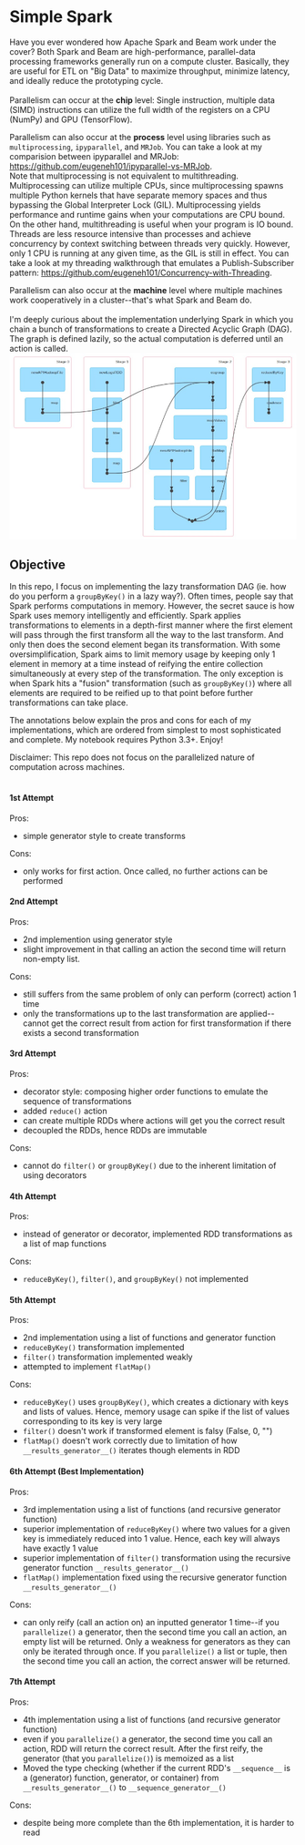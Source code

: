 # Simple Spark

Have you ever wondered how Apache Spark and Beam work under the cover? Both Spark and Beam are high-performance, parallel-data processing frameworks generally run on a compute cluster. Basically, they are useful for ETL on "Big Data" to maximize throughput, minimize latency, and ideally reduce the prototyping cycle.  
<br>
Parallelism can occur at the **chip** level: Single instruction, multiple data (SIMD) instructions can utilize the full width of the registers on a CPU (NumPy) and GPU (TensorFlow).  

Parallelism can also occur at the **process** level using libraries such as `multiprocessing`, `ipyparallel`, and `MRJob`. You can take a look at my comparision between ipyparallel and MRJob: https://github.com/eugeneh101/ipyparallel-vs-MRJob.  
Note that multiprocessing is not equivalent to multithreading. Multiprocessing can utilize multiple CPUs, since multiprocessing spawns multiple Python kernels that have separate memory spaces and thus bypassing the Global Interpreter Lock (GIL). Multiprocessing yields performance and runtime gains when your computations are CPU bound. On the other hand, multithreading is useful when your program is IO bound. Threads are less resource intensive than processes and achieve concurrency by context switching between threads very quickly. However, only 1 CPU is running at any given time, as the GIL is still in effect. You can take a look at my threading walkthrough that emulates a Publish-Subscriber pattern: https://github.com/eugeneh101/Concurrency-with-Threading.  

Parallelism can also occur at the **machine** level where multiple machines work cooperatively in a cluster--that's what Spark and Beam do.  
<br>
I'm deeply curious about the implementation underlying Spark in which you chain a bunch of transformations to create a Directed Acyclic Graph (DAG). The graph is defined lazily, so the actual computation is deferred until an action is called. 
![](Spark_DAG.jpg)

## Objective
In this repo, I focus on implementing the lazy transformation DAG (ie. how do you perform a `groupByKey()` in a lazy way?). Often times, people say that Spark performs computations in memory. However, the secret sauce is how Spark uses memory intelligently and efficiently. Spark applies transformations to elements in a depth-first manner where the first element will pass through the first transform all the way to the last transform. And only then does the second element began its transformation. With some oversimplification, Spark aims to limit memory usage by keeping only 1 element in memory at a time instead of reifying the entire collection simultaneously at every step of the transformation. The only exception is when Spark hits a "fusion" transformation (such as `groupByKey()`) where all elements are required to be reified up to that point before further transformations can take place.  

The annotations below explain the pros and cons for each of my implementations, which are ordered from simplest to most sophisticated and complete. My notebook requires Python 3.3+. Enjoy!  

Disclaimer: This repo does not focus on the parallelized nature of computation across machines.
<br><br>


#### 1st Attempt
Pros: 
* simple generator style to create transforms
  
Cons: 
* only works for first action. Once called, no further actions can be performed

#### 2nd Attempt
Pros:
* 2nd implemention using generator style
* slight improvement in that calling an action the second time will return non-empty list. 

Cons: 
* still suffers from the same problem of only can perform (correct) action 1 time
* only the transformations up to the last transformation are applied--cannot get the correct result from action for first transformation if there exists a second transformation

#### 3rd Attempt
Pros:
* decorator style: composing higher order functions to emulate the sequence of transformations
* added `reduce()` action
* can create multiple RDDs where actions will get you the correct result
* decoupled the RDDs, hence RDDs are immutable

Cons:
* cannot do `filter()` or `groupByKey()` due to the inherent limitation of using decorators

#### 4th Attempt
Pros:
* instead of generator or decorator, implemented RDD transformations as a list of map functions

Cons:
* `reduceByKey()`, `filter()`, and `groupByKey()` not implemented

#### 5th Attempt
Pros:
* 2nd implementation using a list of functions and generator function
* `reduceByKey()` transformation implemented
* `filter()` transformation implemented weakly
* attempted to implement `flatMap()`

Cons:
* `reduceByKey()` uses `groupByKey()`, which creates a dictionary with keys and lists of values. Hence, memory usage can spike if the list of values corresponding to its key is very large
* `filter()` doesn't work if transformed element is falsy (False, 0, "")
* `flatMap()` doesn't work correctly due to limitation of how `__results_generator__()` iterates though elements in RDD

#### 6th Attempt (Best Implementation)
Pros:
* 3rd implementation using a list of functions (and recursive generator function)
* superior implementation of `reduceByKey()` where two values for a given key is immediately reduced into 1 value. Hence, each key will always have exactly 1 value
* superior implementation of `filter()` transformation using the recursive generator function `__results_generator__()`
* `flatMap()` implementation fixed using the recursive generator function `__results_generator__()`

Cons:
* can only reify (call an action on) an inputted generator 1 time--if you `parallelize()` a generator, then the second time you call an action, an empty list will be returned. Only a weakness for generators as they can only be iterated through once. If you `parallelize()` a list or tuple, then the second time you call an action, the correct answer will be returned.

#### 7th Attempt
Pros:
* 4th implementation using a  list of functions (and recursive generator function)
* even if you `parallelize()` a generator, the second time you call an action, RDD will return the correct result. After the first reify, the generator (that you `parallelize()`) is memoized as a list
* Moved the type checking (whether if the current RDD's `__sequence__` is a (generator) function, generator, or container) from `__results_generator__()` to `__sequence_generator__()`

Cons:
* despite being more complete than the 6th implementation, it is harder to read